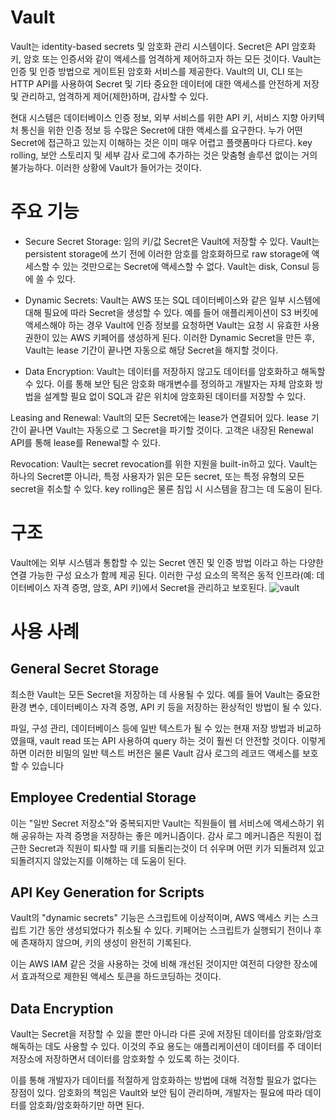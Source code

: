 # Vault
Vault는 identity-based secrets 및 암호화 관리 시스템이다. 
Secret은 API 암호화 키, 암호 또는 인증서와 같이 액세스를 엄격하게 제어하고자 하는 모든 것이다. 
Vault는 인증 및 인증 방법으로 게이트된 암호화 서비스를 제공한다. 
Vault의 UI, CLI 또는 HTTP API를 사용하여 Secret 및 기타 중요한 데이터에 대한 액세스를 안전하게 저장 및 관리하고, 엄격하게 제어(제한)하며, 감사할 수 있다.

현대 시스템은 데이터베이스 인증 정보, 외부 서비스를 위한 API 키, 서비스 지향 아키텍처 통신을 위한 인증 정보 등 수많은 Secret에 대한 액세스를 요구한다. 
누가 어떤 Secret에 접근하고 있는지 이해하는 것은 이미 매우 어렵고 플랫폼마다 다르다. 
key rolling, 보안 스토리지 및 세부 감사 로그에 추가하는 것은 맞춤형 솔루션 없이는 거의 불가능하다. 
이러한 상황에 Vault가 들어가는 것이다.

# 주요 기능
- Secure Secret Storage: 임의 키/값 Secret은 Vault에 저장할 수 있다. Vault는 persistent storage에 쓰기 전에 이러한 암호를 암호화하므로 raw storage에 액세스할 수 있는 것만으로는 Secret에 액세스할 수 없다. Vault는 disk, Consul 등에 쓸 수 있다.

- Dynamic Secrets: Vault는 AWS 또는 SQL 데이터베이스와 같은 일부 시스템에 대해 필요에 따라 Secret을 생성할 수 있다. 예를 들어 애플리케이션이 S3 버킷에 액세스해야 하는 경우 Vault에 인증 정보를 요청하면 Vault는 요청 시 유효한 사용 권한이 있는 AWS 키페어를 생성하게 된다. 이러한 Dynamic Secret을 만든 후, Vault는 lease 기간이 끝나면 자동으로 해당 Secret을 해지할 것이다.

- Data Encryption: Vault는 데이터를 저장하지 않고도 데이터를 암호화하고 해독할 수 있다. 이를 통해 보안 팀은 암호화 매개변수를 정의하고 개발자는 자체 암호화 방법을 설계할 필요 없이 SQL과 같은 위치에 암호화된 데이터를 저장할 수 있다.

Leasing and Renewal: Vault의 모든 Secret에는 lease가 연결되어 있다. lease 기간이 끝나면 Vault는 자동으로 그 Secret을 파기할 것이다. 고객은 내장된 Renewal API를 통해 lease를 Renewal할 수 있다.

Revocation: Vault는 secret revocation를 위한 지원을 built-in하고 있다. Vault는 하나의 Secret뿐 아니라, 특정 사용자가 읽은 모든 secret, 또는 특정 유형의 모든 secret을 취소할 수 있다. key rolling은 물론 침입 시 시스템을 잠그는 데 도움이 된다.

# 구조
Vault에는 외부 시스템과 통합할 수 있는 Secret 엔진 및 인증 방법 이라고 하는 다양한 연결 가능한 구성 요소가 함께 제공 된다. 
이러한 구성 요소의 목적은 동적 인프라(예: 데이터베이스 자격 증명, 암호, API 키)에서 Secret을 관리하고 보호된다.
![vault](https://learn.hashicorp.com/img/vault/vault-triangle.png)


# 사용 사례
## General Secret Storage
최소한 Vault는 모든 Secret을 저장하는 데 사용될 수 있다. 
예를 들어 Vault는 중요한 환경 변수, 데이터베이스 자격 증명, API 키 등을 저장하는 환상적인 방법이 될 수 있다.

파일, 구성 관리, 데이터베이스 등에 일반 텍스트가 될 수 있는 현재 저장 방법과 비교하였을때, vault read 또는 API 사용하여 query 하는 것이 훨씬 더 안전할 것이다. 
이렇게 하면 이러한 비밀의 일반 텍스트 버전은 물론 Vault 감사 로그의 레코드 액세스를 보호할 수 있습니다

## Employee Credential Storage
이는 "일반 Secret 저장소"와 중복되지만 Vault는 직원들이 웹 서비스에 액세스하기 위해 공유하는 자격 증명을 저장하는 좋은 메커니즘이다. 
감사 로그 메커니즘은 직원이 접근한 Secret과 직원이 퇴사할 때 키를 되돌리는것이 더 쉬우며 어떤 키가 되돌려져 있고 되돌려지지 않았는지를 이해하는 데 도움이 된다.

## API Key Generation for Scripts
Vault의 "dynamic secrets" 기능은 스크립트에 이상적이며, AWS 액세스 키는 스크립트 기간 동안 생성되었다가 취소될 수 있다. 
키페어는 스크립트가 실행되기 전이나 후에 존재하지 않으며, 키의 생성이 완전히 기록된다.

이는 AWS IAM 같은 것을 사용하는 것에 비해 개선된 것이지만 여전히 다양한 장소에서 효과적으로 제한된 액세스 토큰을 하드코딩하는 것이다.

## Data Encryption
Vault는 Secret을 저장할 수 있을 뿐만 아니라 다른 곳에 저장된 데이터를 암호화/암호 해독하는 데도 사용할 수 있다. 
이것의 주요 용도는 애플리케이션이 데이터를 주 데이터 저장소에 저장하면서 데이터를 암호화할 수 있도록 하는 것이다.

이를 통해 개발자가 데이터를 적절하게 암호화하는 방법에 대해 걱정할 필요가 없다는 장점이 있다. 
암호화의 책임은 Vault와 보안 팀이 관리하며, 개발자는 필요에 따라 데이터를 암호화/암호화하기만 하면 된다.